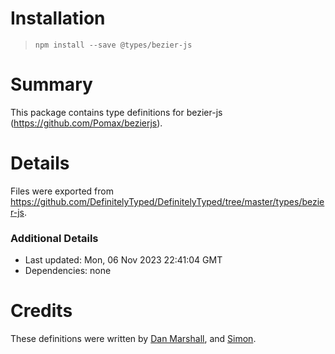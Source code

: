 # Installation
> `npm install --save @types/bezier-js`

# Summary
This package contains type definitions for bezier-js (https://github.com/Pomax/bezierjs).

# Details
Files were exported from https://github.com/DefinitelyTyped/DefinitelyTyped/tree/master/types/bezier-js.

### Additional Details
 * Last updated: Mon, 06 Nov 2023 22:41:04 GMT
 * Dependencies: none

# Credits
These definitions were written by [Dan Marshall](https://github.com/danmarshall), and [Simon](https://github.com/Epskampie).
